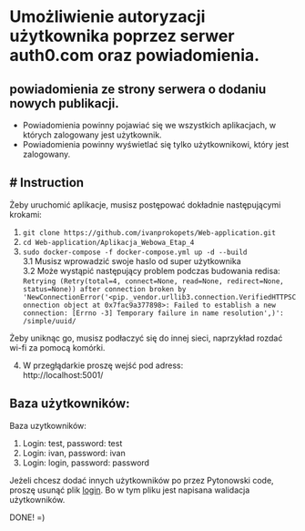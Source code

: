 # Umożliwienie autoryzacji użytkownika poprzez serwer auth0.com oraz powiadomienia.
## powiadomienia ze strony serwera o dodaniu nowych publikacji. 
* Powiadomienia powinny pojawiać się we wszystkich aplikacjach, w których zalogowany jest użytkownik.
* Powiadomienia powinny wyświetlać się tylko użytkownikowi, który jest zalogowany.

## # Instruction  
Żeby uruchomić aplikacje, musisz postępować dokładnie następującymi krokami:
1. `git clone https://github.com/ivanprokopets/Web-application.git`  
2. `cd Web-application/Aplikacja_Webowa_Etap_4`  
3. `sudo docker-compose -f docker-compose.yml up -d --build`  
    3.1 Musisz wprowadzić swoje haslo od super użytkownika  
    3.2 Może wystąpić następujący problem podczas budowania redisa:  
`Retrying (Retry(total=4, connect=None, read=None, redirect=None, status=None)) after connection broken by 'NewConnectionError('<pip._vendor.urllib3.connection.VerifiedHTTPSConnection object at 0x7fac9a377898>: Failed to establish a new connection: [Errno -3] Temporary failure in name resolution',)': /simple/uuid/`

Żeby uniknąc go, musisz podłaczyć się do innej sieci, naprzykład rozdać wi-fi za pomocą komórki.

4. W przegłądarkie proszę wejść pod adress:  
http://localhost:5001/

## Baza użytkowników:

Baza uzytkowników:
1. Login: test,   password: test
2. Login: ivan,   password: ivan
3. Login: login,  password: password

Jeżeli chcesz dodać innych użytkowników po przez Pytonowski code, proszę usunąć plik [login](./client/static/script_login.js). Bo w tym pliku jest napisana walidacja użytkowników.

DONE!
=)  
